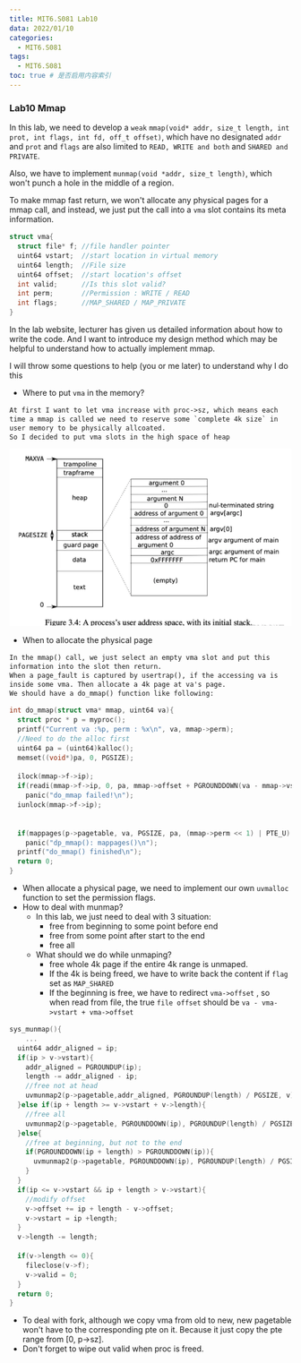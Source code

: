 ```yaml
---
title: MIT6.S081 Lab10
data: 2022/01/10
categories:
  - MIT6.S081
tags:
  - MIT6.S081
toc: true # 是否启用内容索引
---
```




### Lab10 Mmap

In this lab,  we need to develop a `weak` `mmap(void* addr, size_t length, int prot, int flags, int fd, off_t offset)`, which have no designated `addr` and `prot` and `flags` are also limited to `READ, WRITE and both` and `SHARED and PRIVATE`. 

Also, we have to implement `munmap(void *addr, size_t length)`, which won't punch a hole in the middle of a region.

To make mmap fast return, we won't allocate any physical pages for a mmap call, and instead, we just put the call into a `vma` slot contains its meta information.

```c
struct vma{
  struct file* f; //file handler pointer
  uint64 vstart;  //start location in virtual memory
  uint64 length;  //File size
  uint64 offset;  //start location's offset
  int valid;      //Is this slot valid?
  int perm;		  //Permission : WRITE / READ
  int flags;      //MAP_SHARED / MAP_PRIVATE
}
```



In the lab website, lecturer has given us detailed information about how to write the code. And I want to introduce my design method which may be helpful to understand how to actually implement mmap.



I will throw some questions to help (you or me later) to understand why I do this

* Where to put `vma` in the memory?

```
At first I want to let vma increase with proc->sz, which means each time a mmap is called we need to reserve some `complete 4k size` in user memory to be physically allcoated. 
So I decided to put vma slots in the high space of heap
```

![image-20220116135201384](Image/lab10-1.png)

* When to allocate the physical page

```
In the mmap() call, we just select an empty vma slot and put this information into the slot then return.
When a page_fault is captured by usertrap(), if the accessing va is inside some vma. Then allocate a 4k page at va's page.
We should have a do_mmap() function like following:
```

```c
int do_mmap(struct vma* mmap, uint64 va){
  struct proc * p = myproc();
  printf("Current va :%p, perm : %x\n", va, mmap->perm);
  //Need to do the alloc first
  uint64 pa = (uint64)kalloc();
  memset((void*)pa, 0, PGSIZE);

  ilock(mmap->f->ip);
  if(readi(mmap->f->ip, 0, pa, mmap->offset + PGROUNDDOWN(va - mmap->vstart), PGSIZE) == 0)
    panic("do_mmap failed!\n");
  iunlock(mmap->f->ip);


  if(mappages(p->pagetable, va, PGSIZE, pa, (mmap->perm << 1) | PTE_U) < 0)
    panic("dp_mmap(): mappages()\n");
  printf("do_mmap() finished\n");
  return 0;
}
```

* When allocate a physical page, we need to implement our own `uvmalloc` function to set the permission flags.
* How to deal with munmap?
  * In this lab, we just need to deal with 3 situation:
    * free from beginning to some point before end
    * free from some point after start to the end
    * free all
  * What should we do while unmaping?
    * free whole 4k page if the entire 4k range is unmaped.
    * If the 4k is being freed, we have to write back the content if `flag` set as `MAP_SHARED`
    * If the beginning is free, we have to redirect `vma->offset` ,  so when read from file, the true `file offset` should be `va - vma->vstart + vma->offset`

```c
sys_munmap(){
    ...
  uint64 addr_aligned = ip;
  if(ip > v->vstart){
    addr_aligned = PGROUNDUP(ip);
    length -= addr_aligned - ip;
    //free not at head
    uvmunmap2(p->pagetable,addr_aligned, PGROUNDUP(length) / PGSIZE, v);
  }else if(ip + length >= v->vstart + v->length){
    //free all
    uvmunmap2(p->pagetable, PGROUNDDOWN(ip), PGROUNDUP(length) / PGSIZE, v);
  }else{
    //free at beginning, but not to the end
    if(PGROUNDDOWN(ip + length) > PGROUNDDOWN(ip)){
      uvmunmap2(p->pagetable, PGROUNDDOWN(ip), PGROUNDUP(length) / PGSIZE, v);
    }
  }
  if(ip <= v->vstart && ip + length > v->vstart){
    //modify offset
    v->offset += ip + length - v->offset; 
    v->vstart = ip +length;
  }
  v->length -= length;
  
  if(v->length <= 0){
    fileclose(v->f);
    v->valid = 0;
  }
  return 0;
}
```

* To deal with fork, although we copy vma from old to new, new pagetable won't have to the corresponding pte on it. Because it just copy the pte range from [0, p->sz].
* Don't forget to wipe out valid when proc is freed.

